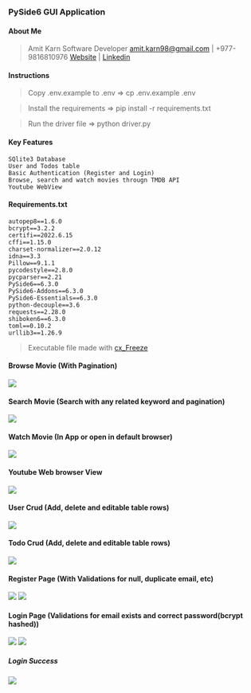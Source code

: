 ### PySide6 GUI Application

#### About Me
>Amit Karn 
>Software Developer
>amit.karn98@gmail.com | +977-9816810976
>[Website](https://amitkarn.com.np) | [Linkedin](https://www.linkedin.com/in/amit-karn-69a48b205/)

#### Instructions
>Copy .env.example to .env => cp .env.example .env
 
>Install the requirements => pip install -r requirements.txt 

>Run the driver file => python driver.py


#### Key Features
```
SQlite3 Database
User and Todos table
Basic Authentication (Register and Login)
Browse, search and watch movies througn TMDB API
Youtube WebView
```
#### Requirements.txt
```
autopep8==1.6.0
bcrypt==3.2.2
certifi==2022.6.15
cffi==1.15.0
charset-normalizer==2.0.12
idna==3.3
Pillow==9.1.1
pycodestyle==2.8.0
pycparser==2.21
PySide6==6.3.0
PySide6-Addons==6.3.0
PySide6-Essentials==6.3.0
python-decouple==3.6
requests==2.28.0
shiboken6==6.3.0
toml==0.10.2
urllib3==1.26.9
```


>Executable file made with [cx_Freeze](https://marcelotduarte.github.io/cx_Freeze/)

#### Browse Movie (With Pagination)
![](/doc_images/browseMovie.png)
#### Search Movie (Search with any related keyword and pagination)
![](/doc_images/searchMovie.png)
#### Watch Movie (In App or open in default browser)
![](/doc_images/watchMovie.png)
#### Youtube Web browser View
![](/doc_images/youtube.png)

#### User Crud (Add, delete and editable table rows)
![](/doc_images/userCrud.png)
#### Todo Crud (Add, delete and editable table rows)
![](/doc_images/todoCrud.png)
#### Register Page (With Validations for null, duplicate email, etc)
![](/doc_images/register.PNG)
![](/doc_images/registerValidation.png)
#### Login Page (Validations for email exists and correct password(bcrypt hashed))
![](/doc_images/login.PNG)
![](/doc_images/loginValidation.png)
##### Login Success
![](/doc_images/loginSuccess.png)





